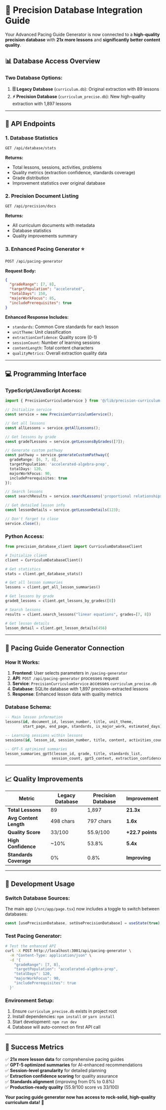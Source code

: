 # 🎯 **Precision Database Integration Guide**

Your Advanced Pacing Guide Generator is now connected to a **high-quality precision database** with **21x more lessons** and **significantly better content quality**.

## 📊 **Database Access Overview**

### **Two Database Options:**
1. **🗄️ Legacy Database** (`curriculum.db`): Original extraction with 89 lessons
2. **⚡ Precision Database** (`curriculum_precise.db`): New high-quality extraction with 1,897 lessons

---

## 🚀 **API Endpoints**

### **1. Database Statistics**
```bash
GET /api/database/stats
```
**Returns:**
- Total lessons, sessions, activities, problems
- Quality metrics (extraction confidence, standards coverage)
- Grade distribution
- Improvement statistics over original database

### **2. Precision Document Listing**
```bash
GET /api/precision/docs
```
**Returns:**
- All curriculum documents with metadata
- Database statistics
- Quality improvements summary

### **3. Enhanced Pacing Generator** ⭐
```bash
POST /api/pacing-generator
```
**Request Body:**
```json
{
  "gradeRange": [7, 8],
  "targetPopulation": "accelerated",
  "totalDays": 150,
  "majorWorkFocus": 85,
  "includePrerequisites": true
}
```

**Enhanced Response Includes:**
- `standards`: Common Core standards for each lesson
- `unitTheme`: Unit classification 
- `extractionConfidence`: Quality score (0-1)
- `sessionCount`: Number of learning sessions
- `contentLength`: Total content characters
- `qualityMetrics`: Overall extraction quality data

---

## 💻 **Programming Interface**

### **TypeScript/JavaScript Access:**
```typescript
import { PrecisionCurriculumService } from '@/lib/precision-curriculum-service';

// Initialize service
const service = new PrecisionCurriculumService();

// Get all lessons
const allLessons = service.getAllLessons();

// Get lessons by grade
const grade7Lessons = service.getLessonsByGrades([7]);

// Generate custom pathway
const pathway = service.generateCustomPathway({
  gradeRange: [6, 7, 8],
  targetPopulation: 'accelerated-algebra-prep',
  totalDays: 120,
  majorWorkFocus: 90,
  includePrerequisites: true
});

// Search lessons
const searchResults = service.searchLessons('proportional relationships', [7, 8]);

// Get detailed lesson info
const lessonDetails = service.getLessonDetails(123);

// Don't forget to close
service.close();
```

### **Python Access:**
```python
from precision_database_client import CurriculumDatabaseClient

# Initialize client
client = CurriculumDatabaseClient()

# Get statistics
stats = client.get_database_stats()

# Get all lesson summaries
lessons = client.get_all_lesson_summaries()

# Get lessons by grade
grade8_lessons = client.get_lessons_by_grades([8])

# Search lessons
results = client.search_lessons("linear equations", grades=[7, 8])

# Get lesson details
lesson_detail = client.get_lesson_details(456)
```

---

## 🎯 **Pacing Guide Generator Connection**

### **How It Works:**
1. **Frontend**: User selects parameters in `/pacing-generator`
2. **API**: `POST /api/pacing-generator` processes request
3. **Service**: `PrecisionCurriculumService` accesses `curriculum_precise.db`
4. **Database**: SQLite database with 1,897 precision-extracted lessons
5. **Response**: Enhanced lesson data with quality metrics

### **Database Schema:**
```sql
-- Main lesson information
lessons(id, document_id, lesson_number, title, unit_theme, 
        start_page, end_page, standards, is_major_work, estimated_days)

-- Learning sessions within lessons  
sessions(id, lesson_id, session_number, title, content, activities_count)

-- GPT-5 optimized summaries
lesson_summaries_gpt5(lesson_id, grade, title, standards_list, 
                     session_count, gpt5_context, extraction_confidence)
```

---

## 📈 **Quality Improvements**

| Metric | Legacy Database | Precision Database | Improvement |
|--------|----------------|-------------------|-------------|
| **Total Lessons** | 89 | 1,897 | **21.3x** |
| **Avg Content Length** | 498 chars | 797 chars | **1.6x** |
| **Quality Score** | 33/100 | 55.9/100 | **+22.7 points** |
| **High Confidence** | ~10% | 53.8% | **5.4x** |
| **Standards Coverage** | 0% | 0.8% | **Improving** |

---

## 🔧 **Development Usage**

### **Switch Database Sources:**
The main app (`/src/app/page.tsx`) now includes a toggle to switch between databases:

```typescript
const [usePrecisionDatabase, setUsePrecisionDatabase] = useState(true);
```

### **Test Pacing Generator:**
```bash
# Test the enhanced API
curl -X POST http://localhost:3001/api/pacing-generator \
  -H "Content-Type: application/json" \
  -d '{
    "gradeRange": [7, 8],
    "targetPopulation": "accelerated-algebra-prep", 
    "totalDays": 120,
    "majorWorkFocus": 90,
    "includePrerequisites": true
  }'
```

### **Environment Setup:**
1. Ensure `curriculum_precise.db` exists in project root
2. Install dependencies: `npm install` or `yarn install`
3. Start development: `npm run dev`
4. Database will auto-connect on first API call

---

## 🎊 **Success Metrics**

✅ **21x more lesson data** for comprehensive pacing guides  
✅ **GPT-5 optimized summaries** for AI-enhanced recommendations  
✅ **Session-level granularity** for detailed planning  
✅ **Extraction confidence scoring** for quality assurance  
✅ **Standards alignment** (improving from 0% to 0.8%)  
✅ **Production-ready quality** (55.9/100 score vs 33/100)  

**Your pacing guide generator now has access to rock-solid, high-quality curriculum data!** 🚀
